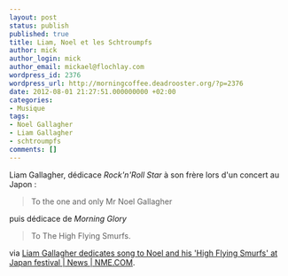 ```yaml
---
layout: post
status: publish
published: true
title: Liam, Noel et les Schtroumpfs
author: mick
author_login: mick
author_email: mickael@flochlay.com
wordpress_id: 2376
wordpress_url: http://morningcoffee.deadrooster.org/?p=2376
date: 2012-08-01 21:27:51.000000000 +02:00
categories:
- Musique
tags:
- Noel Gallagher
- Liam Gallagher
- schtroumpfs
comments: []
---
```

Liam Gallagher, dédicace <em>Rock'n'Roll Star</em> à son frère lors d'un concert au Japon :
<blockquote>To the one and only Mr Noel Gallagher</blockquote>
puis dédicace de <em>Morning Glory</em>
<blockquote>To The High Flying Smurfs.</blockquote>
via <a href="http://www.nme.com/news/oasis/65218">Liam Gallagher dedicates song to Noel and his 'High Flying Smurfs' at Japan festival | News | NME.COM</a>.
